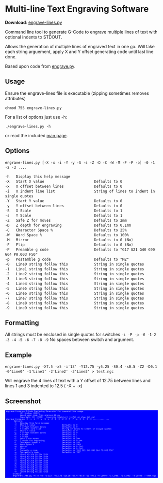 Multi-line Text Engraving Software
==================================

**Download**: [engrave-lines.py](https://github.com/linuxcnc/simple-gcode-generators/raw/master/engrave-lines/engrave-lines.py)

Command line tool to generate G-Code to engrave multiple lines of text with optional indents to STDOUT.

Allows the generation of multiple lines of engraved text in one go.
Will take each string arguement, apply X and Y offset generating code until last line done.

Based upon code from [engrave.py](/engrave/).


Usage
-----

Ensure the engrave-lines file is executable (zipping sometimes removes attributes)

    chmod 755 engrave-lines.py

For a list of options just use -h:
    
    ./engrave-lines.py -h

or read the included [man page](engrave-lines.3).



Options
-------

    engrave-lines.py [-X -x -i -Y -y -S -s -Z -D -C -W -M -F -P -p] -0 -1 -2 -3 ....

```
-h   Display this help message
-X   Start X value                       Defaults to 0
-x   X offset between lines              Defaults to 0
-i   X indent line list                  String of lines to indent in single quotes
-Y   Start Y value                       Defaults to 0
-y   Y offset between lines              Defaults to 0
-S   X Scale                             Defaults to 1
-s   Y Scale                             Defaults to 1       
-Z   Safe Z for moves                    Defaults to 2mm
-D   Z depth for engraving               Defaults to 0.1mm
-C   Charactor Space %                   Defaults to 25%
-W   Word Space %                        Defaults to 100%
-M   Mirror                              Defaults to 0 (No)
-F   Flip                                Defaults to 0 (No)
-P   Preamble g code                     Defaults to "G17 G21 G40 G90 G64 P0.003 F50"
-p   Postamble g code                    Defaults to "M2"
-0   Line0 string follow this            String in single quotes
-1   Line1 string follow this            String in single quotes
-2   Line2 string follow this            String in single quotes
-3   Line3 string follow this            String in single quotes
-4   Line4 string follow this            String in single quotes
-5   Line5 string follow this            String in single quotes
-6   Line6 string follow this            String in single quotes
-7   Line7 string follow this            String in single quotes
-8   Line8 string follow this            String in single quotes
-9   Line9 string follow this            String in single quotes
```

Formatting
----------

All strings must be enclosed in single quotes for switches ```-i -P -p -0 -1-2 -3 -4 -5 -6 -7 -8 -9```
No spaces between switch and argument.


Example
-------

    engrave-lines.py -X7.5 -x5 -i'13' -Y12.75 -y5.25 -S0.4 -s0.5 -Z2 -D0.1 -0'Line0' -1'Line1' -2'Line2' -3'Line3' > test.ngc

Will engrave the 4 lines of text with a Y offset of 12.75 between lines and lines 1 and 3 indented to 12.5 ( -X + -x)


Screenshot
-----------

![Screenshot of engrave-lines.py](engrave-lines-screenshot.png)
